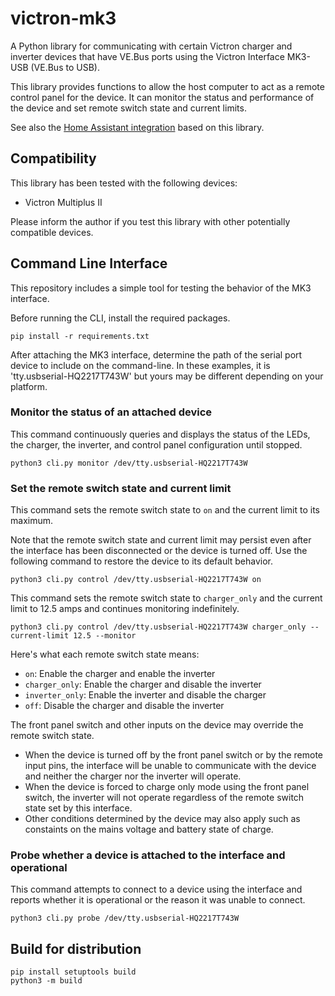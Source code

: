 # victron-mk3

A Python library for communicating with certain Victron charger and inverter
devices that have VE.Bus ports using the Victron Interface MK3-USB (VE.Bus to USB).

This library provides functions to allow the host computer to act as a remote
control panel for the device. It can monitor the status and performance of
the device and set remote switch state and current limits.

See also the [Home Assistant integration](https://github.com/j9brown/victron-mk3-hacs) based
on this library.

## Compatibility

This library has been tested with the following devices:

- Victron Multiplus II

Please inform the author if you test this library with other potentially compatible
devices.

## Command Line Interface

This repository includes a simple tool for testing the behavior of the MK3 interface.

Before running the CLI, install the required packages.

```
pip install -r requirements.txt
```

After attaching the MK3 interface, determine the path of the serial port device
to include on the command-line. In these examples, it is 'tty.usbserial-HQ2217T743W'
but yours may be different depending on your platform.

### Monitor the status of an attached device

This command continuously queries and displays the status of the LEDs, the charger,
the inverter, and control panel configuration until stopped.

```
python3 cli.py monitor /dev/tty.usbserial-HQ2217T743W
```

### Set the remote switch state and current limit

This command sets the remote switch state to `on` and the current limit to its maximum.

Note that the remote switch state and current limit may persist even after the interface
has been disconnected or the device is turned off. Use the following command to restore
the device to its default behavior.

```
python3 cli.py control /dev/tty.usbserial-HQ2217T743W on
```

This command sets the remote switch state to `charger_only` and the current limit to 12.5 amps
and continues monitoring indefinitely.

```
python3 cli.py control /dev/tty.usbserial-HQ2217T743W charger_only --current-limit 12.5 --monitor
```

Here's what each remote switch state means:

- `on`: Enable the charger and enable the inverter
- `charger_only`: Enable the charger and disable the inverter
- `inverter_only`: Enable the inverter and disable the charger
- `off`: Disable the charger and disable the inverter

The front panel switch and other inputs on the device may override the remote switch state.

- When the device is turned off by the front panel switch or by the remote input pins,
  the interface will be unable to communicate with the device and neither the charger nor
  the inverter will operate.
- When the device is forced to charge only mode using the front panel switch, the inverter
  will not operate regardless of the remote switch state set by this interface.
- Other conditions determined by the device may also apply such as constaints on the
  mains voltage and battery state of charge.

### Probe whether a device is attached to the interface and operational

This command attempts to connect to a device using the interface and reports whether
it is operational or the reason it was unable to connect.

```
python3 cli.py probe /dev/tty.usbserial-HQ2217T743W
```

## Build for distribution

```
pip install setuptools build
python3 -m build
```
